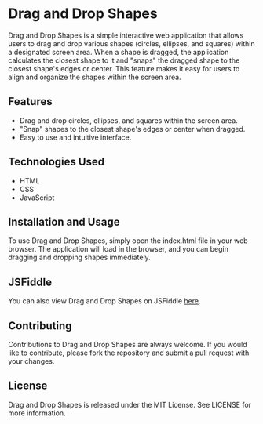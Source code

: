 # Drag and Drop Shapes

Drag and Drop Shapes is a simple interactive web application that allows users to drag and drop various shapes (circles, ellipses, and squares) within a designated screen area. When a shape is dragged, the application calculates the closest shape to it and "snaps" the dragged shape to the closest shape's edges or center. This feature makes it easy for users to align and organize the shapes within the screen area.

## Features

- Drag and drop circles, ellipses, and squares within the screen area.
- "Snap" shapes to the closest shape's edges or center when dragged.
- Easy to use and intuitive interface.

## Technologies Used

- HTML
- CSS
- JavaScript

## Installation and Usage

To use Drag and Drop Shapes, simply open the index.html file in your web browser. The application will load in the browser, and you can begin dragging and dropping shapes immediately.

## JSFiddle

You can also view Drag and Drop Shapes on JSFiddle [here](https://jsfiddle.net/dzulsyakimin/ksao65mv/187/).

## Contributing

Contributions to Drag and Drop Shapes are always welcome. If you would like to contribute, please fork the repository and submit a pull request with your changes.

## License

Drag and Drop Shapes is released under the MIT License. See LICENSE for more information.
